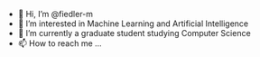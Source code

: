 - 👋 Hi, I’m @fiedler-m
- 👀 I’m interested in Machine Learning and Artificial Intelligence
- 🌱 I’m currently a graduate student studying Computer Science 
- 📫 How to reach me ...

<!---
fiedler-m/fiedler-m is a ✨ special ✨ repository because its `README.md` (this file) appears on your GitHub profile.
You can click the Preview link to take a look at your changes.
--->
